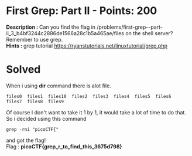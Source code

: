 # First Grep: Part II - Points: 200
<b>Description : </b>Can you find the flag in /problems/first-grep--part-ii_3_b4bf3244c2886de1566a28c1b5a465ae/files on the shell server? Remember to use grep.<br>
<b>Hints : </b>grep tutorial https://ryanstutorials.net/linuxtutorial/grep.php
# Solved
When i using <b>dir</b> command there is alot file.
```
files0  files1  files10  files2  files3  files4  files5  files6  files7  files8  files9
```
Of course I don't want to take it 1 by 1, it would take a lot of time to do that. So i decided using this command
```
grep -rni "picoCTF{"
```
and got the flag!<br>
Flag : <b>picoCTF{grep_r_to_find_this_3675d798}</b>
